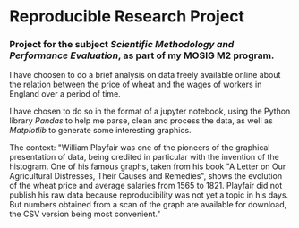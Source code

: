 # Reproducible Research Project
### Project for the subject _Scientific Methodology and Performance Evaluation_, as part of my MOSIG M2 program.
I have choosen to do a brief analysis on data freely available online about the relation between the price of wheat and the wages of workers in England over a period of time.

I have chosen to do so in the format of a jupyter notebook, using the Python library _Pandas_ to help me parse, clean and process the data, as well as _Matplotlib_ to generate some interesting graphics. 

The context: "William Playfair was one of the pioneers of the graphical presentation of data, being credited in particular with the invention of the histogram. One of his famous graphs, taken from his book "A Letter on Our Agricultural Distresses, Their Causes and Remedies", shows the evolution of the wheat price and average salaries from 1565 to 1821. Playfair did not publish his raw data because reproducibility was not yet a topic in his days. But numbers obtained from a scan of the graph are available for download, the CSV version being most convenient."

